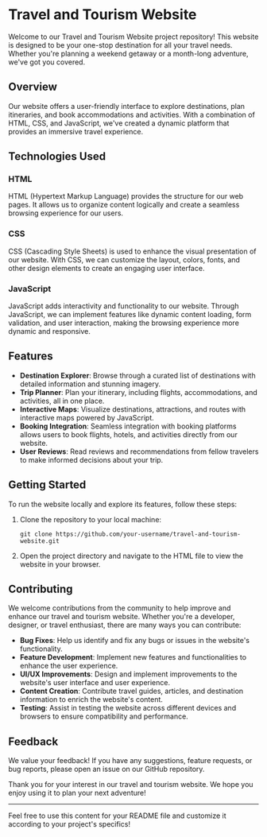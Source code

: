# Travel and Tourism Website

Welcome to our Travel and Tourism Website project repository! This website is designed to be your one-stop destination for all your travel needs. Whether you're planning a weekend getaway or a month-long adventure, we've got you covered.

## Overview

Our website offers a user-friendly interface to explore destinations, plan itineraries, and book accommodations and activities. With a combination of HTML, CSS, and JavaScript, we've created a dynamic platform that provides an immersive travel experience.

## Technologies Used

### HTML
HTML (Hypertext Markup Language) provides the structure for our web pages. It allows us to organize content logically and create a seamless browsing experience for our users.

### CSS
CSS (Cascading Style Sheets) is used to enhance the visual presentation of our website. With CSS, we can customize the layout, colors, fonts, and other design elements to create an engaging user interface.

### JavaScript
JavaScript adds interactivity and functionality to our website. Through JavaScript, we can implement features like dynamic content loading, form validation, and user interaction, making the browsing experience more dynamic and responsive.

## Features

- **Destination Explorer**: Browse through a curated list of destinations with detailed information and stunning imagery.
- **Trip Planner**: Plan your itinerary, including flights, accommodations, and activities, all in one place.
- **Interactive Maps**: Visualize destinations, attractions, and routes with interactive maps powered by JavaScript.
- **Booking Integration**: Seamless integration with booking platforms allows users to book flights, hotels, and activities directly from our website.
- **User Reviews**: Read reviews and recommendations from fellow travelers to make informed decisions about your trip.

## Getting Started

To run the website locally and explore its features, follow these steps:

1. Clone the repository to your local machine:
   ```
   git clone https://github.com/your-username/travel-and-tourism-website.git
   ```
2. Open the project directory and navigate to the HTML file to view the website in your browser.

## Contributing

We welcome contributions from the community to help improve and enhance our travel and tourism website. Whether you're a developer, designer, or travel enthusiast, there are many ways you can contribute:

- **Bug Fixes**: Help us identify and fix any bugs or issues in the website's functionality.
- **Feature Development**: Implement new features and functionalities to enhance the user experience.
- **UI/UX Improvements**: Design and implement improvements to the website's user interface and user experience.
- **Content Creation**: Contribute travel guides, articles, and destination information to enrich the website's content.
- **Testing**: Assist in testing the website across different devices and browsers to ensure compatibility and performance.

## Feedback

We value your feedback! If you have any suggestions, feature requests, or bug reports, please open an issue on our GitHub repository.

Thank you for your interest in our travel and tourism website. We hope you enjoy using it to plan your next adventure!

---
Feel free to use this content for your README file and customize it according to your project's specifics!
